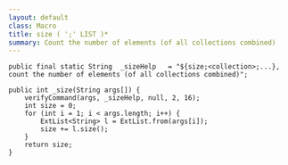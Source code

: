 ```yaml
---
layout: default
class: Macro
title: size ( ';' LIST )*
summary: Count the number of elements (of all collections combined) 
---
```


	public final static String	_sizeHelp	= "${size;<collection>;...}, count the number of elements (of all collections combined)";

	public int _size(String args[]) {
		verifyCommand(args, _sizeHelp, null, 2, 16);
		int size = 0;
		for (int i = 1; i < args.length; i++) {
			ExtList<String> l = ExtList.from(args[i]);
			size += l.size();
		}
		return size;
	}
